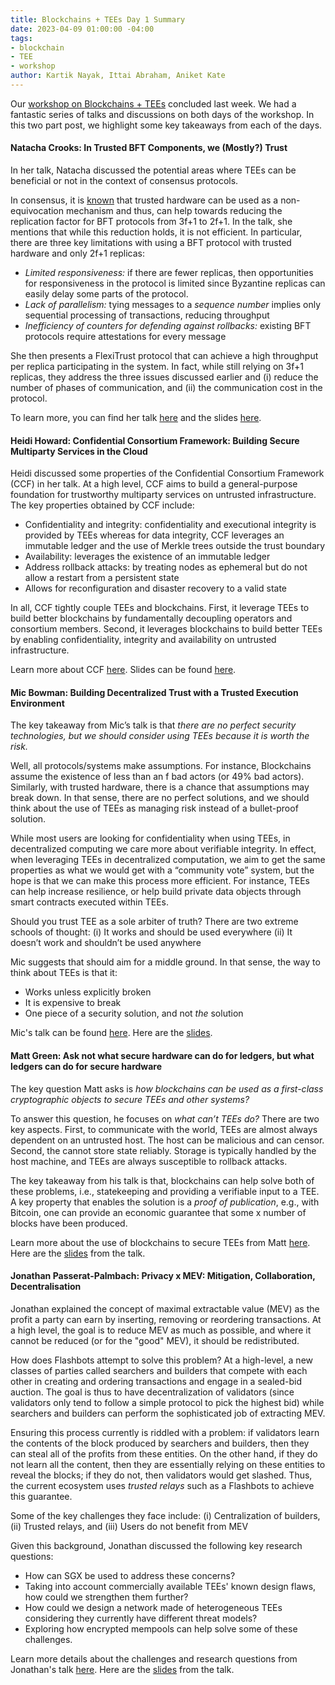 ```yaml
---
title: Blockchains + TEEs Day 1 Summary
date: 2023-04-09 01:00:00 -04:00
tags:
- blockchain
- TEE
- workshop
author: Kartik Nayak, Ittai Abraham, Aniket Kate
---
```


Our [workshop on Blockchains + TEEs](https://blockchainsplusx.github.io) concluded last week. We had a fantastic series of talks and discussions on both days of the workshop. In this two part post, we highlight some key takeaways from each of the days.

#### Natacha Crooks: In Trusted BFT Components, we (Mostly?) Trust
In her talk, Natacha discussed the potential areas where TEEs can be beneficial or not in the context of consensus protocols.


In consensus, it is [known](http://news.cs.nyu.edu/~jinyang/fa08/papers/a2m.pdf) that trusted hardware can be used as a non-equivocation mechanism and thus, can help towards reducing the replication factor for BFT protocols from 3f+1 to 2f+1. In the talk, she mentions that while this reduction holds, it is not efficient. In particular, there are three key limitations with using a BFT protocol with trusted hardware and only 2f+1 replicas:
- *Limited responsiveness:* if there are fewer replicas, then opportunities for responsiveness in the protocol is limited since Byzantine replicas can easily delay some parts of the protocol.
- *Lack of parallelism:* tying messages to a *sequence number* implies only sequential processing of transactions, reducing throughput
- *Inefficiency of counters for defending against rollbacks:* existing BFT protocols require attestations for every message

She then presents a FlexiTrust protocol that can achieve a high throughput per replica participating in the system. In fact, while still relying on 3f+1 replicas, they address the three issues discussed earlier and (i) reduce the number of phases of communication, and (ii) the communication cost in the protocol. 

To learn more, you can find her talk [here](https://youtu.be/9-nhNQO5_Js?t=207) and the slides [here](https://blockchainsplusx.github.io/docs/tees/NatachaCrooks.pptx).

#### Heidi Howard: Confidential Consortium Framework: Building Secure Multiparty Services in the Cloud

Heidi discussed some properties of the Confidential Consortium Framework (CCF) in her talk. At a high level, CCF aims to build a general-purpose foundation for trustworthy multiparty services on untrusted infrastructure. The key properties obtained by CCF include:
- Confidentiality and integrity: confidentiality and executional integrity is provided by TEEs whereas for data integrity, CCF leverages an immutable ledger and the use of Merkle trees outside the trust boundary
- Availability: leverages the existence of an immutable ledger 
- Address rollback attacks: by treating nodes as ephemeral but do not allow a restart from a persistent state
- Allows for reconfiguration and disaster recovery to a valid state

In all, CCF tightly couple TEEs and blockchains. First, it leverage TEEs to build better blockchains by fundamentally decoupling operators and consortium members. Second, it leverages blockchains to build better TEEs by enabling confidentiality, integrity and availability on untrusted infrastructure.

Learn more about CCF [here](https://youtu.be/9-nhNQO5_Js?t=2290). Slides can be found [here]().

#### Mic Bowman: Building Decentralized Trust with a Trusted Execution Environment

The key takeaway from Mic’s talk is that *there are no perfect security technologies, but we should consider using TEEs because it is worth the risk.*

Well, all protocols/systems make assumptions. For instance, Blockchains assume the existence of less than an f bad actors (or 49% bad actors). Similarly, with trusted hardware, there is a chance that assumptions may break down. In that sense, there are no perfect solutions, and we should think about the use of TEEs as managing risk instead of a bullet-proof solution.

While most users are looking for confidentiality when using TEEs, in decentralized computing we care more about verifiable integrity. In effect, when leveraging TEEs in decentralized computation, we aim to get the same properties as what we would get with a “community vote” system, but the hope is that we can make this process more efficient. For instance, TEEs can help increase resilience, or help build private data objects through smart contracts executed within TEEs.

Should you trust TEE as a sole arbiter of truth? There are two extreme schools of thought:
(i) It works and should be used everywhere
(ii) It doesn’t work and shouldn’t be used anywhere

Mic suggests that should aim for a middle ground. In that sense, the way to think about TEEs is that it:
- Works unless explicitly broken
- It is expensive to break
- One piece of a security solution, and not *the* solution

Mic's talk can be found [here](https://youtu.be/9-nhNQO5_Js?t=4415). Here are the [slides](https://blockchainsplusx.github.io/docs/tees/MicBowman.pdf).


#### Matt Green: Ask not what secure hardware can do for ledgers, but what ledgers can do for secure hardware

The key question Matt asks is *how blockchains can be used as a first-class cryptographic objects to secure TEEs and other systems?*

To answer this question, he focuses on *what can’t TEEs do?* There are two key aspects. First, to communicate with the world, TEEs are almost always dependent on an untrusted host. The host can be malicious and can censor. Second, the cannot store state reliably. Storage is typically handled by the host machine, and TEEs are always susceptible to rollback attacks.

The key takeaway from his talk is that, blockchains can help solve both of these problems, i.e., statekeeping and providing a verifiable input to a TEE. A key property that enables the solution is a *proof of publication*, e.g., with Bitcoin, one can provide an economic guarantee that some x number of blocks have been produced.

Learn more about the use of blockchains to secure TEEs from Matt [here](https://youtu.be/9-nhNQO5_Js?t=8942). Here are the [slides]() from the talk.


#### Jonathan Passerat-Palmbach: Privacy x MEV: Mitigation, Collaboration, Decentralisation

Jonathan explained the concept of maximal extractable value (MEV) as the profit a party can earn by inserting, removing or reordering transactions. At a high level, the goal is to reduce MEV as much as possible, and where it cannot be reduced (or for the "good" MEV), it should be redistributed.

How does Flashbots attempt to solve this problem? At a high-level, a new classes of parties called searchers and builders that compete with each other in creating and ordering transactions and engage in a sealed-bid auction. The goal is thus to have decentralization of validators (since validators only tend to follow a simple protocol to pick the highest bid) while searchers and builders can perform the sophisticated job of extracting MEV.

Ensuring this process currently is riddled with a problem: if validators learn the contents of the block produced by searchers and builders, then they can steal all of the profits from these entities. On the other hand, if they do not learn all the content, then they are essentially relying on these entities to reveal the blocks; if they do not, then validators would get slashed. Thus, the current ecosystem uses *trusted relays* such as a Flashbots to achieve this guarantee. 

Some of the key challenges they face include: 
(i) Centralization of builders, (ii) Trusted relays, and (iii) Users do not benefit from MEV

Given this background, Jonathan discussed the following key research questions: 
- How can SGX be used to address these concerns?
- Taking into account commercially available TEEs' known design flaws, how could we strengthen them further?
- How could we design a network made of heterogeneous TEEs considering they currently have different threat models?
- Exploring how encrypted mempools can help solve some of these challenges.

Learn more details about the challenges and research questions from Jonathan's talk [here](https://youtu.be/9-nhNQO5_Js?t=10870). Here are the [slides]() from the talk.
